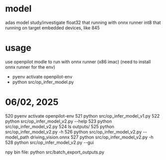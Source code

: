 # model
adas model study/investigate
float32 that running with onnx runner
int8 that running on target embedded devices, like 845

# usage

use openpilot modle to run with onnx runner (x86 imac) (need to install onnx runner for the env)
- pyenv activate openpilot-env
- python src/op_infer_model.py 

# 06/02, 2025
  520  pyenv activate openpilot-env
  521  python src/op_infer_model_v1.py 
  522  python src/op_infer_model_v2.py --help
  523  python src/op_infer_model_v2.py 
  524  ls outputs/
  525  python src/op_infer_model_v2.py -h
  526  python src/op_infer_model_v2.py --model_path driving_vision.onnx 
  527  python src/op_infer_model_v2.py -h
  528  python src/op_infer_model_v2.py --gui

npy bin file:
python src/batch_export_outputs.py
